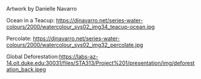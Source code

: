 Artwork by Danielle Navarro

Ocean in a Teacup: https://djnavarro.net/series-water-colours/2000/watercolour_sys02_img34_teacup-ocean.jpg

Percolate: https://djnavarro.net/series-water-colours/2000/watercolour_sys02_img32_percolate.jpg

Global Deforestation:https://labs-az-14.oit.duke.edu:30031/files/STA313/Project%201/presentation/img/deforestation_back.jpeg